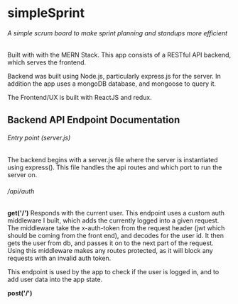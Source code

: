# simpleSprint
###### A simple scrum board to make sprint planning and standups more efficient

Built with with the MERN Stack. This app consists of a RESTful API backend, which serves the frontend. 

Backend was built using Node.js, particularly express.js for the server. In addition the app uses a mongoDB database, and mongoose to query it. 

The Frontend/UX is built with ReactJS and redux. 

## Backend API Endpoint Documentation

###### Entry point (server.js)
The backend begins with a server.js file where the server is instantiated using express(). 
This file handles the api routes and which port to run the server on. 

###### /api/auth

**get('/')**
Responds with the current user. This endpoint uses a custom auth middleware I built, which adds the currently logged into a given request. The middleware take the x-auth-token from the request header (jwt which should be coming from the front end), and decodes for the user id. It then gets the user from db, and passes it on to the next part of the request. Using this middleware makes any routes protected, as it will block any requests with an invalid auth token. 

This endpoint is used by the app to check if the user is logged in, and to add user data into the app state.


**post('/')**

